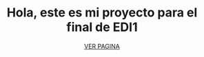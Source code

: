 <h1 font-size=:"3rem" align="center">Hola, este es mi proyecto para el final de EDI1</h1>
<p align="center"><a href="https://montimaria.github.io/In-Murales/" font-size="2rem" align="center" target="blank">VER PAGINA</a></p>
